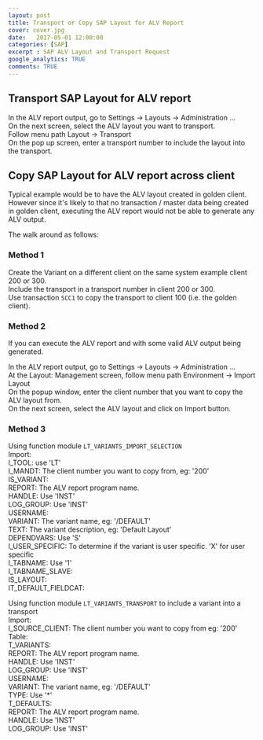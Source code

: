 ```yaml
---
layout: post
title: Transport or Copy SAP Layout for ALV Report
cover: cover.jpg
date:   2017-05-01 12:00:00
categories: [SAP]
excerpt : SAP ALV Layout and Transport Request
google_analytics: TRUE
comments: TRUE
---
```


## Transport SAP Layout for ALV report ##  
In the ALV report output, go to Settings -> Layouts -> Administration ...  
On the next screen, select the ALV layout you want to transport.  
Follow menu path Layout -> Transport  
On the pop up screen, enter a transport number to include the layout into the transport.  


## Copy SAP Layout for ALV report across client ##  
Typical example would be to have the ALV layout created in golden client. However since it's likely to that no transaction / master data being created in golden client, executing the ALV report would not be able to generate any ALV output.  
  
The walk around as follows:  
### Method 1 ###  
Create the Variant on a different client on the same system example client 200 or 300.  
Include the transport in a transport number in client 200 or 300.  
Use transaction `SCC1` to copy the transport to client 100 (i.e. the golden client). 

### Method 2 ###  
If you can execute the ALV report and with some valid ALV output being generated.  

In the ALV report output, go to Settings -> Layouts -> Administration ...  
At the Layout: Management screen, follow menu path Environment -> Import Layout  
On the popup window, enter the client number that you want to copy the ALV layout from.  
On the next screen, select the ALV layout and click on Import button.  

### Method 3 ###  
Using function module `LT_VARIANTS_IMPORT_SELECTION`  
Import:  
	I_TOOL: use 'LT'  
	I_MANDT: The client number you want to copy from, eg: '200'  
	IS_VARIANT:  
		REPORT:	The ALV report program name.  
		HANDLE: Use 'INST'  
		LOG_GROUP: Use 'INST'  
		USERNAME:  
		VARIANT: The variant name, eg: '/DEFAULT'  
		TEXT: The variant description, eg: 'Default Layout'  
		DEPENDVARS: Use 'S'  
	I_USER_SPECIFIC: To determine if the variant is user specific. 'X' for user specific  
	I_TABNAME: Use '1'  
	I_TABNAME_SLAVE:  
	IS_LAYOUT:  
	IT_DEFAULT_FIELDCAT:  
  
  
Using function module `LT_VARIANTS_TRANSPORT` to include a variant into a transport  
Import:  
	I_SOURCE_CLIENT: The client number you want to copy from eg: '200'  
Table:  
	T_VARIANTS:  
		REPORT: The ALV report program name.  
		HANDLE: Use 'INST'  
		LOG_GROUP: Use 'INST'  
		USERNAME:  
		VARIANT: The variant name, eg: '/DEFAULT'  
		TYPE: Use '*'  
	T_DEFAULTS:  
		REPORT: The ALV report program name.  
		HANDLE: Use 'INST'  
		LOG_GROUP: Use 'INST'  
